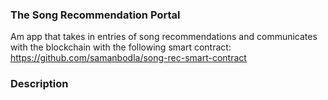 

### The Song Recommendation Portal
Am app that takes in entries of song recommendations and communicates with the blockchain with the following smart contract:
https://github.com/samanbodla/song-rec-smart-contract

### Description
